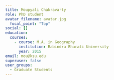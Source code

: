 ```yaml
---
title: Moupyali Chakravarty
role: PhD student
avatar_filename: avatar.jpg
  focal_point: "Top"
social: []
education:
  courses:
    - course: M.A. in Geography
      institution: Rabindra Bharati University
      year: 2015
email: mou@ksu.edu
superuser: false
user_groups:
  - Graduate Students
---
```

